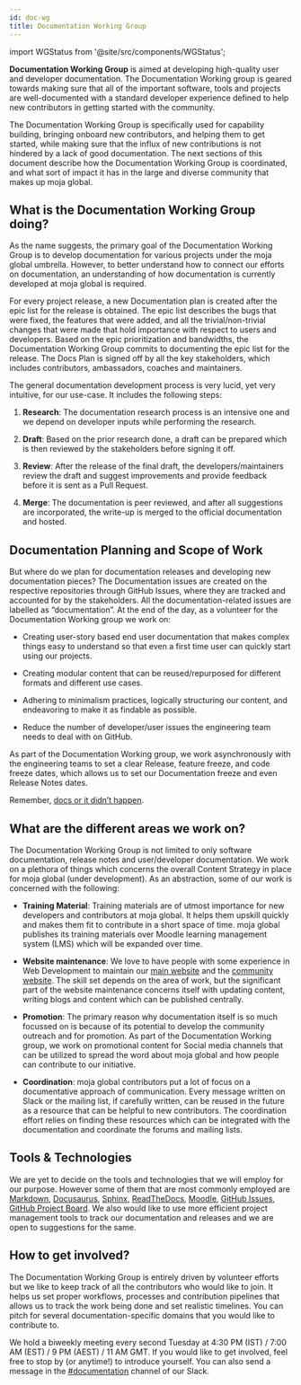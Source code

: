 ```yaml
---
id: doc-wg
title: Documentation Working Group
---
```


import WGStatus from '@site/src/components/WGStatus';

<WGStatus status="active"/>

__Documentation Working Group__ is aimed at developing high-quality user and developer documentation. The Documentation Working group is geared towards making sure that all of the important software, tools and projects are well-documented with a standard developer experience defined to help new contributors in getting started with the community.

The Documentation Working Group is specifically used for capability building, bringing onboard new contributors, and helping them to get started, while making sure that the influx of new contributions is not hindered by a lack of good documentation. The next sections of this document describe how the Documentation Working Group is coordinated, and what sort of impact it has in the large and diverse community that makes up moja global.

## What is the Documentation Working Group doing?

As the name suggests, the primary goal of the Documentation Working Group is to develop documentation for various projects under the moja global umbrella. However, to better understand how to connect our efforts on documentation, an understanding of how documentation is currently developed at moja global is required.

For every project release, a new Documentation plan is created after the epic list for the release is obtained. The epic list describes the bugs that were fixed, the features that were added, and all the trivial/non-trivial changes that were made that hold importance with respect to users and developers. Based on the epic prioritization and bandwidths, the Documentation Working Group commits to documenting the epic list for the release. The Docs Plan is signed off by all the key stakeholders, which includes contributors, ambassadors, coaches and maintainers.

The general documentation development process is very lucid, yet very intuitive, for our use-case. It includes the following steps:

1. __Research__: The documentation research process is an intensive one and we depend on developer inputs while performing the research.

2. __Draft__: Based on the prior research done, a draft can be prepared which is then reviewed by the stakeholders before signing it off.

3. __Review__: After the release of the final draft, the developers/maintainers review the draft and suggest improvements and provide feedback before it is sent as a Pull Request.

4. __Merge__: The documentation is peer reviewed, and after all suggestions are incorporated, the write-up is merged to the official documentation and hosted.

## Documentation Planning and Scope of Work

But where do we plan for documentation releases and developing new documentation pieces? The Documentation issues are created on the respective repositories through GitHub Issues, where they are tracked and accounted for by the stakeholders. All the documentation-related issues are labelled as “documentation”. At the end of the day, as a volunteer for the Documentation Working group we work on:

- Creating user-story based end user documentation that makes complex things easy to understand so that even a first time user can quickly start using our projects.

- Creating modular content that can be reused/repurposed for different formats and different use cases.

- Adhering to minimalism practices, logically structuring our content, and endeavoring to make it as findable as possible.

- Reduce the number of developer/user issues the engineering team needs to deal with on GitHub.

As part of the Documentation Working group, we work asynchronously with the engineering teams to set a clear Release, feature freeze, and code freeze dates, which allows us to set our Documentation freeze and even Release Notes dates.

Remember, [docs or it didn’t happen](https://opensource.com/business/15/8/docs-or-it-didnt-happen).

## What are the different areas we work on?

The Documentation Working Group is not limited to only software documentation, release notes and user/developer documentation. We work on a plethora of things which concerns the overall Content Strategy in place for moja global (under development). As an abstraction, some of our work is concerned with the following:

- __Training Material__: Training materials are of utmost importance for new developers and contributors at moja global. It helps them upskill quickly and makes them fit to contribute in a short space of time. moja global publishes its training materials over Moodle learning management system (LMS) which will be expanded over time.

- __Website maintenance__:  We love to have people with some experience in Web Development to maintain our [main website](http://moja.global/) and the [community website](https://github.com/moja-global/contributor-website-v2). The skill set depends on the area of work, but the significant part of the website maintenance concerns itself with updating content, writing blogs and content which can be published centrally.

- __Promotion__: The primary reason why documentation itself is so much focussed on is because of its potential to develop the community outreach and for promotion. As part of the Documentation Working group, we work on promotional content for Social media channels that can be utilized to spread the word about moja global and how people can contribute to our initiative.

- __Coordination__: moja global contributors put a lot of focus on a documentative approach of communication. Every message written on Slack or the mailing list, if carefully written, can be reused in the future as a resource that can be helpful to new contributors. The coordination effort relies on finding these resources which can be integrated with the documentation and coordinate the forums and mailing lists.

## Tools & Technologies

We are yet to decide on the tools and technologies that we will employ for our purpose. However some of them that are most commonly employed are [Markdown](https://guides.github.com/features/mastering-markdown/), [Docusaurus](https://docusaurus.io/), [Sphinx](https://www.sphinx-doc.org/), [ReadTheDocs](https://readthedocs.org/), [Moodle](https://moodle.org/), [GitHub Issues](https://guides.github.com/features/issues/), [GitHub Project Board](https://github.com/features/project-management/). We also would like to use more efficient project management tools to track our documentation and releases and we are open to suggestions for the same.

## How to get involved?

The Documentation Working Group is entirely driven by volunteer efforts but we like to keep track of all the contributors who would like to join. It helps us set proper workflows, processes and contribution pipelines that allows us to track the work being done and set realistic timelines. You can pitch for several documentation-specific domains that you would like to contribute to.

We hold a biweekly meeting every second Tuesday at 4:30 PM (IST) / 7:00 AM (EST) / 9 PM (AEST) / 11 AM GMT. If you would like to get involved, feel free to stop by (or anytime!) to introduce yourself. You can also send a message in the [#documentation](https://mojaglobal.slack.com/archives/C016BNM1NM8) channel of our Slack.
